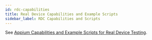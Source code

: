 ```yaml
---
id: rdc-capabilities
title: Real Device Capabilities and Example Scripts
sidebar_label: RDC Capabilities and Scripts
---
```


See [Appium Capabilities and Example Scripts for Real Device Testing](https://wiki.saucelabs.com/pages/viewpage.action?pageId=120271039).
